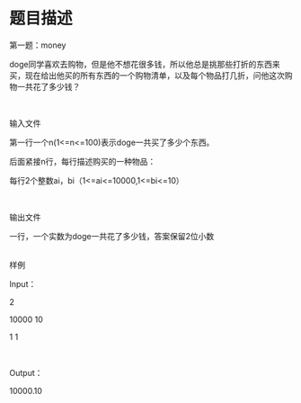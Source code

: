 # 题目描述


<p>
第一题：money
</p>
<p>
doge同学喜欢去购物，但是他不想花很多钱，所以他总是挑那些打折的东西来买，现在给出他买的所有东西的一个购物清单，以及每个物品打几折，问他这次购物一共花了多少钱？
</p>
<p>
 
</p>
<p>
输入文件
</p>
<p>
第一行一个n(1&lt;=n&lt;=100)表示doge一共买了多少个东西。
</p>
<p>
后面紧接n行，每行描述购买的一种物品：
</p>
<p>
每行2个整数ai，bi（1&lt;=ai&lt;=10000,1&lt;=bi&lt;=10）
</p>
<p>
 
</p>
<p>
输出文件
</p>
<p>
一行，一个实数为doge一共花了多少钱，答案保留2位小数
</p>
<p>
<br/>
样例
</p>
<p>
Input：
</p>
<p>
2
</p>
<p>
10000 10
</p>
<p>
1 1
</p>
<p>
 
</p>
<p>
Output：
</p>
<p>
10000.10
</p>
